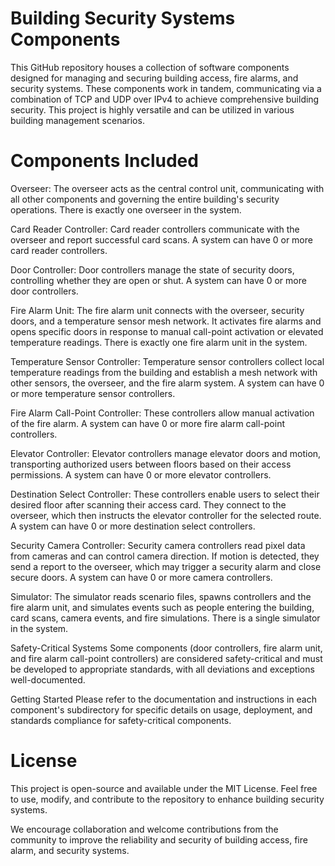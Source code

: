 # Building Security Systems Components
This GitHub repository houses a collection of software components designed for managing and securing building access, fire alarms, and security systems. These components work in tandem, communicating via a combination of TCP and UDP over IPv4 to achieve comprehensive building security. This project is highly versatile and can be utilized in various building management scenarios.

# Components Included

Overseer: The overseer acts as the central control unit, communicating with all other components and governing the entire building's security operations. There is exactly one overseer in the system.

Card Reader Controller: Card reader controllers communicate with the overseer and report successful card scans. A system can have 0 or more card reader controllers.

Door Controller: Door controllers manage the state of security doors, controlling whether they are open or shut. A system can have 0 or more door controllers.

Fire Alarm Unit: The fire alarm unit connects with the overseer, security doors, and a temperature sensor mesh network. It activates fire alarms and opens specific doors in response to manual call-point activation or elevated temperature readings. There is exactly one fire alarm unit in the system.

Temperature Sensor Controller: Temperature sensor controllers collect local temperature readings from the building and establish a mesh network with other sensors, the overseer, and the fire alarm system. A system can have 0 or more temperature sensor controllers.

Fire Alarm Call-Point Controller: These controllers allow manual activation of the fire alarm. A system can have 0 or more fire alarm call-point controllers.

Elevator Controller: Elevator controllers manage elevator doors and motion, transporting authorized users between floors based on their access permissions. A system can have 0 or more elevator controllers.

Destination Select Controller: These controllers enable users to select their desired floor after scanning their access card. They connect to the overseer, which then instructs the elevator controller for the selected route. A system can have 0 or more destination select controllers.

Security Camera Controller: Security camera controllers read pixel data from cameras and can control camera direction. If motion is detected, they send a report to the overseer, which may trigger a security alarm and close secure doors. A system can have 0 or more camera controllers.

Simulator: The simulator reads scenario files, spawns controllers and the fire alarm unit, and simulates events such as people entering the building, card scans, camera events, and fire simulations. There is a single simulator in the system.

Safety-Critical Systems
Some components (door controllers, fire alarm unit, and fire alarm call-point controllers) are considered safety-critical and must be developed to appropriate standards, with all deviations and exceptions well-documented.

Getting Started
Please refer to the documentation and instructions in each component's subdirectory for specific details on usage, deployment, and standards compliance for safety-critical components.

# License
This project is open-source and available under the MIT License. Feel free to use, modify, and contribute to the repository to enhance building security systems.

We encourage collaboration and welcome contributions from the community to improve the reliability and security of building access, fire alarm, and security systems.
